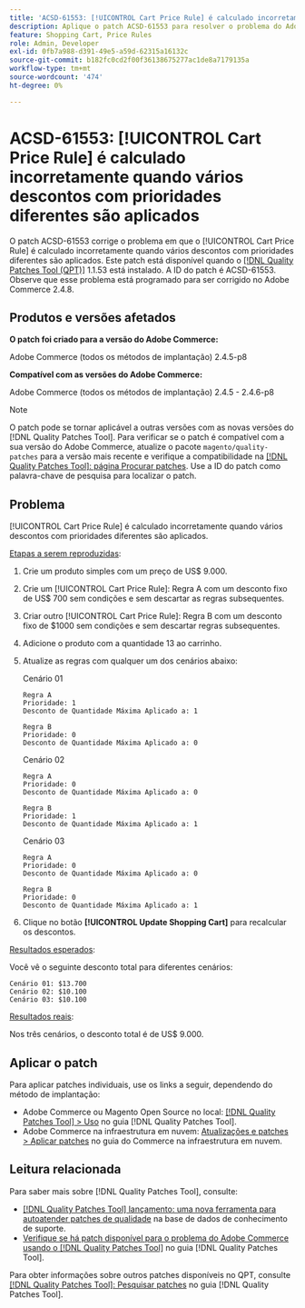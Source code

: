 ```yaml
---
title: 'ACSD-61553: [!UICONTROL Cart Price Rule] é calculado incorretamente quando vários descontos com prioridades diferentes são aplicados'
description: Aplique o patch ACSD-61553 para resolver o problema do Adobe Commerce em que o [!UICONTROL Cart Price Rule] é calculado incorretamente quando vários descontos com prioridades diferentes são aplicados.
feature: Shopping Cart, Price Rules
role: Admin, Developer
exl-id: 0fb7a988-d391-49e5-a59d-62315a16132c
source-git-commit: b182fc0cd2f00f36138675277ac1de8a7179135a
workflow-type: tm+mt
source-wordcount: '474'
ht-degree: 0%

---
```


# ACSD-61553: [!UICONTROL Cart Price Rule] é calculado incorretamente quando vários descontos com prioridades diferentes são aplicados

O patch ACSD-61553 corrige o problema em que o [!UICONTROL Cart Price Rule] é calculado incorretamente quando vários descontos com prioridades diferentes são aplicados. Este patch está disponível quando o [[!DNL Quality Patches Tool (QPT)]](https://experienceleague.adobe.com/en/docs/commerce-knowledge-base/kb/announcements/commerce-announcements/magento-quality-patches-released-new-tool-to-self-serve-quality-patches) 1.1.53 está instalado. A ID do patch é ACSD-61553. Observe que esse problema está programado para ser corrigido no Adobe Commerce 2.4.8.

## Produtos e versões afetados

**O patch foi criado para a versão do Adobe Commerce:**

Adobe Commerce (todos os métodos de implantação) 2.4.5-p8

**Compatível com as versões do Adobe Commerce:**

Adobe Commerce (todos os métodos de implantação) 2.4.5 - 2.4.6-p8

>[!NOTE]
>
>O patch pode se tornar aplicável a outras versões com as novas versões do [!DNL Quality Patches Tool]. Para verificar se o patch é compatível com a sua versão do Adobe Commerce, atualize o pacote `magento/quality-patches` para a versão mais recente e verifique a compatibilidade na [[!DNL Quality Patches Tool]: página Procurar patches](https://experienceleague.adobe.com/tools/commerce-quality-patches/index.html). Use a ID do patch como palavra-chave de pesquisa para localizar o patch.

## Problema

[!UICONTROL Cart Price Rule] é calculado incorretamente quando vários descontos com prioridades diferentes são aplicados.

<u>Etapas a serem reproduzidas</u>:

1. Crie um produto simples com um preço de US$ 9.000.
1. Crie um [!UICONTROL Cart Price Rule]: Regra A com um desconto fixo de US$ 700 sem condições e sem descartar as regras subsequentes.
1. Criar outro [!UICONTROL Cart Price Rule]: Regra B com um desconto fixo de $1000 sem condições e sem descartar regras subsequentes.
1. Adicione o produto com a quantidade 13 ao carrinho.
1. Atualize as regras com qualquer um dos cenários abaixo:

   Cenário 01

       Regra A
       Prioridade: 1
       Desconto de Quantidade Máxima Aplicado a: 1
       
       Regra B
       Prioridade: 0
       Desconto de Quantidade Máxima Aplicado a: 0
   
   Cenário 02

       Regra A
       Prioridade: 0
       Desconto de Quantidade Máxima Aplicado a: 0
       
       Regra B
       Prioridade: 1
       Desconto de Quantidade Máxima Aplicado a: 1
   
   Cenário 03

       Regra A
       Prioridade: 0
       Desconto de Quantidade Máxima Aplicado a: 0
       
       Regra B
       Prioridade: 0
       Desconto de Quantidade Máxima Aplicado a: 1
   
1. Clique no botão **[!UICONTROL Update Shopping Cart]** para recalcular os descontos.

<u>Resultados esperados</u>:

Você vê o seguinte desconto total para diferentes cenários:

    Cenário 01: $13.700
    Cenário 02: $10.100
    Cenário 03: $10.100

<u>Resultados reais</u>:

Nos três cenários, o desconto total é de US$ 9.000.

## Aplicar o patch

Para aplicar patches individuais, use os links a seguir, dependendo do método de implantação:

* Adobe Commerce ou Magento Open Source no local: [[!DNL Quality Patches Tool] > Uso](/help/tools/quality-patches-tool/usage.md) no guia [!DNL Quality Patches Tool].
* Adobe Commerce na infraestrutura em nuvem: [Atualizações e patches > Aplicar patches](https://experienceleague.adobe.com/docs/commerce-cloud-service/user-guide/develop/upgrade/apply-patches.html) no guia do Commerce na infraestrutura em nuvem.

## Leitura relacionada

Para saber mais sobre [!DNL Quality Patches Tool], consulte:

* [[!DNL Quality Patches Tool] lançamento: uma nova ferramenta para autoatender patches de qualidade](https://experienceleague.adobe.com/en/docs/commerce-knowledge-base/kb/announcements/commerce-announcements/magento-quality-patches-released-new-tool-to-self-serve-quality-patches) na base de dados de conhecimento de suporte.
* [Verifique se há patch disponível para o problema do Adobe Commerce usando o  [!DNL Quality Patches Tool]](/help/tools/quality-patches-tool/patches-available-in-qpt/check-patch-for-magento-issue-with-magento-quality-patches.md) no guia [!DNL Quality Patches Tool].

Para obter informações sobre outros patches disponíveis no QPT, consulte [[!DNL Quality Patches Tool]: Pesquisar patches](https://experienceleague.adobe.com/tools/commerce-quality-patches/index.html) no guia [!DNL Quality Patches Tool].
